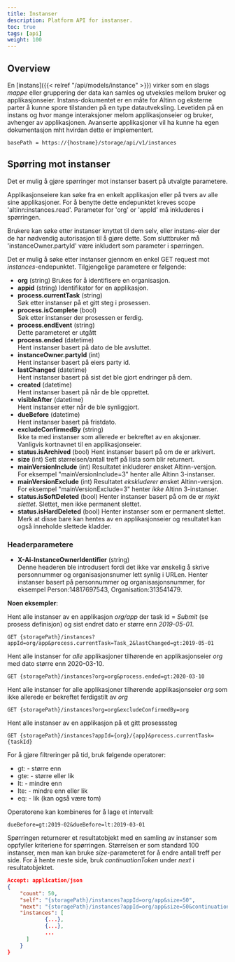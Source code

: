```yaml
---
title: Instanser
description: Platform API for instanser.
toc: true
tags: [api]
weight: 100
---
```


## Overview

En [instans]({{< relref "/api/models/instance" >}}) virker som en slags _mappe_ eller gruppering
der data kan samles og utveksles mellom bruker og applikasjonseier.
Instans-dokumentet er en måte for Altinn og eksterne parter å kunne spore tilstanden på en type datautveksling.
Levetiden på en instans og hvor mange interaksjoner melom applikasjonseier og bruker, avhenger av applikasjonen.
Avanserte applikasjoner vil ha kunne ha egen dokumentasjon mht hvirdan dette er implementert.

```http
basePath = https://{hostname}/storage/api/v1/instances
```

## Spørring mot instanser

Det er mulig å gjøre spørringer mot instanser basert på utvalgte parametere.

Applikasjonseiere kan søke fra en enkelt applikasjon eller på tvers av alle sine applikasjoner.
For å benytte dette endepunktet kreves scope 'altinn:instances.read'. 
Parameter for 'org' or 'appId' må inkluderes i spørringen.

Brukere kan søke etter instanser knyttet til dem selv, eller instans-eier der de har nødvendig autorisasjon til å gjøre dette.
Som sluttbruker må 'instanceOwner.partyId' være inkludert som parameter i spørringen.

Det er mulig å søke etter instanser gjennom en enkel GET request mot *instances*-endepunktet.
Tilgjengelige parametere er følgende:

- **org** (string)
Brukes for å identifisere en organisasjon.
- **appid** (string)
Identifikator for en applikasjon.
- **process.currentTask** (string)  
Søk etter instanser på et gitt steg i prosessen. 
- **process.isComplete** (bool)  
Søk etter instanser der prosessen er ferdig.
- **process.endEvent** (string)  
Dette parameteret er utgått
- **process.ended** (datetime)  
Hent instanser basert på dato de ble avsluttet.
- **instanceOwner.partyId** (int)  
Hent instanser basert på eiers party id.
- **lastChanged** (datetime)  
Hent instanser basert på sist det ble gjort endringer på dem.
- **created** (datetime)  
Hent instanser basert på når de ble opprettet.
- **visibleAfter** (datetime)  
Hent instanser etter når de ble synliggjort.
- **dueBefore** (datetime)  
Hent instanser basert på fristdato.
- **excludeConfirmedBy** (string)  
Ikke ta med instanser som allerede er bekreftet av en aksjonær. Vanligvis kortnavnet til en applikasjonseier.
- **status.isArchived** (bool)
Hent instanser basert på om de er arkivert.
- **size** (int)
Sett størrelsen/antall treff på lista som blir returnert.
- **mainVersionInclude** (int)
Resultatet inkluderer ønsket Altinn-versjon. For eksempel "mainVersionInclude=3" henter alle Altinn 3-instanser.
- **mainVersionExclude** (int)
Resultatet _ekskluderer_ ønsket Altinn-versjon. For eksempel "mainVersionExclude=3" henter _ikke_ Altinn 3-instanser.
- **status.isSoftDeleted** (bool)
Henter instanser basert på om de er _mykt slettet_. Slettet, men ikke permanent slettet.
- **status.isHardDeleted** (bool)
Henter instanser som er permanent slettet.
Merk at disse bare kan hentes av en applikasjonseier og resultatet kan også inneholde slettede kladder.

### Headerparametere
- **X-Ai-InstanceOwnerIdentifier** (string)  
Denne headeren ble introdusert fordi det ikke var ønskelig å skrive personnummer og organisasjonsnumer lett synlig i URLen.
Henter instanser basert på personnummer og organisasjonsnummer, for eksempel Person:14817697543, Organisation:313541479.

**Noen eksempler**:

Hent alle instanser av en applikasjon *org/app* der task id = _Submit_ (se prosess definisjon) og sist endret dato er større enn *2019-05-01*.
```http
GET {storagePath}/instances?appId=org/app&process.currentTask=Task_2&lastChanged=gt:2019-05-01
```

Hent alle instanser for _alle_ applikasjoner tilhørende en applikasjonseier *org* med dato større enn 2020-03-10.
```http
GET {storagePath}/instances?org=org&process.ended=gt:2020-03-10
```

Hent alle instanser for alle applikasjoner tilhørende applikasjonseier *org* som ikke allerede er bekreftet ferdigstilt av *org*
```http
GET {storagePath}/instances?org=org&excludeConfirmedBy=org
```

Hent alle instanser av en applikasjon på et gitt prosesssteg
```http
GET {storagePath}/instances?appId={org}/{app}&process.currentTask={taskId}
```

For å gjøre filtreringer på tid, bruk følgende operatorer:

* gt: - større enn
* gte: - større eller lik
* lt: - mindre enn
* lte: - mindre enn eller lik
* eq: - lik (kan også være tom)

Operatorene kan kombineres for å lage et intervall:

```http
dueBefore=gt:2019-02&dueBefore=lt:2019-03-01
```

Spørringen returnerer et resultatobjekt med en samling av instanser som oppfyller kriteriene for spørringen. 
Størrelsen er som standard 100 instanser, men man kan bruke *size*-parameteret for å endre antall treff per side. 
For å hente neste side, bruk *continuationToken* under *next* i resultatobjektet. 

```json
Accept: application/json
{
    "count": 50,
    "self": "{storagePath}/instances?appId=org/app&size=50",
    "next": "{storagePath}/instances?appId=org/app&size=50&continuationToken=%257b%2522token%2522%253a%2522%252bRID%...",
    "instances": [
            {...},
            {...},
            ...
      ]
    }
}
```
